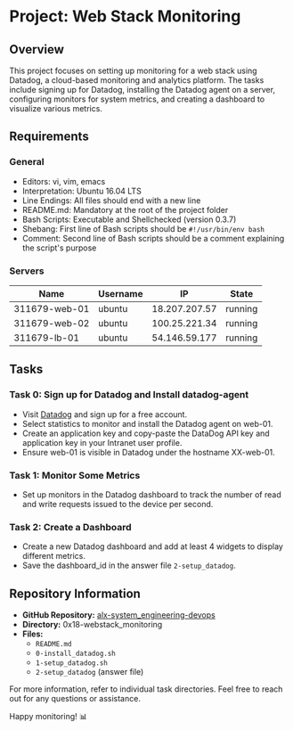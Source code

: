 # Project: Web Stack Monitoring

## Overview

This project focuses on setting up monitoring for a web stack using Datadog, a cloud-based monitoring and analytics platform. The tasks include signing up for Datadog, installing the Datadog agent on a server, configuring monitors for system metrics, and creating a dashboard to visualize various metrics.

## Requirements

### General

- Editors: vi, vim, emacs
- Interpretation: Ubuntu 16.04 LTS
- Line Endings: All files should end with a new line
- README.md: Mandatory at the root of the project folder
- Bash Scripts: Executable and Shellchecked (version 0.3.7)
- Shebang: First line of Bash scripts should be `#!/usr/bin/env bash`
- Comment: Second line of Bash scripts should be a comment explaining the script's purpose

### Servers

| Name             | Username | IP               | State   |
|------------------|----------|------------------|---------|
| 311679-web-01    | ubuntu   | 18.207.207.57    | running |
| 311679-web-02    | ubuntu   | 100.25.221.34    | running |
| 311679-lb-01     | ubuntu   | 54.146.59.177    | running |

## Tasks

### Task 0: Sign up for Datadog and Install datadog-agent

- Visit [Datadog](https://www.datadoghq.com/) and sign up for a free account.
- Select statistics to monitor and install the Datadog agent on web-01.
- Create an application key and copy-paste the DataDog API key and application key in your Intranet user profile.
- Ensure web-01 is visible in Datadog under the hostname XX-web-01.

### Task 1: Monitor Some Metrics

- Set up monitors in the Datadog dashboard to track the number of read and write requests issued to the device per second.

### Task 2: Create a Dashboard

- Create a new Datadog dashboard and add at least 4 widgets to display different metrics.
- Save the dashboard_id in the answer file `2-setup_datadog`.

## Repository Information

- **GitHub Repository:** [alx-system_engineering-devops](https://github.com/username/alx-system_engineering-devops)
- **Directory:** 0x18-webstack_monitoring
- **Files:**
  - `README.md`
  - `0-install_datadog.sh`
  - `1-setup_datadog.sh`
  - `2-setup_datadog` (answer file)

For more information, refer to individual task directories. Feel free to reach out for any questions or assistance.

Happy monitoring! 📊
